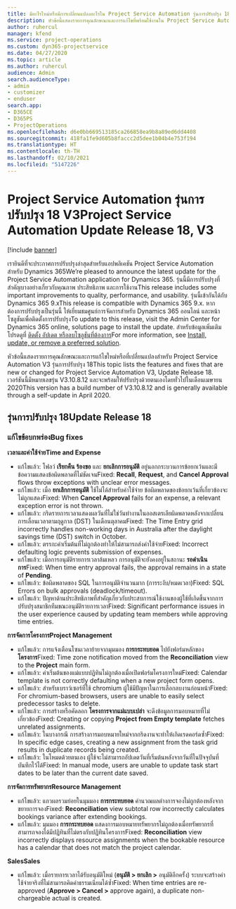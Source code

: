```yaml
---
title: มีอะไรใหม่หรือมีการเปลี่ยนแปลงอะไรใน Project Service Automation รุ่นการปรับปรุง 18 V3
description: หัวข้อนี้แสดงรายการคุณลักษณะและการแก้ไขที่พร้อมใช้งานใน Project Service Automation รุ่นการปรับปรุง 18 V3
author: ruhercul
manager: kfend
ms.service: project-operations
ms.custom: dyn365-projectservice
ms.date: 04/27/2020
ms.topic: article
ms.author: ruhercul
audience: Admin
search.audienceType:
- admin
- customizer
- enduser
search.app:
- D365CE
- D365PS
- ProjectOperations
ms.openlocfilehash: d6e0bb669513185ca266858ea9b8a89ed6dd4408
ms.sourcegitcommit: 418fa1fe9d605b8faccc2d5dee1b04b4e753f194
ms.translationtype: HT
ms.contentlocale: th-TH
ms.lasthandoff: 02/10/2021
ms.locfileid: "5147226"
---
```

# <a name="project-service-automation-update-release-18-v3"></a><span data-ttu-id="4caff-103">Project Service Automation รุ่นการปรับปรุง 18 V3</span><span class="sxs-lookup"><span data-stu-id="4caff-103">Project Service Automation Update Release 18, V3</span></span>

[!include [banner](../includes/psa-now-project-operations.md)]

<span data-ttu-id="4caff-104">เรายินดีที่จะประกาศการปรับปรุงล่าสุดสำหรับแอปพลิเคชัน Project Service Automation สำหรับ Dynamics 365</span><span class="sxs-lookup"><span data-stu-id="4caff-104">We’re pleased to announce the latest update for the Project Service Automation application for Dynamics 365.</span></span> <span data-ttu-id="4caff-105">รุ่นนี้มีการปรับปรุงที่สำคัญบางอย่างเกี่ยวกับคุณภาพ ประสิทธิภาพ และการใช้งาน</span><span class="sxs-lookup"><span data-stu-id="4caff-105">This release includes some important improvements to quality, performance, and usability.</span></span> <span data-ttu-id="4caff-106">รุ่นนี้เข้ากันได้กับ Dynamics 365 9.x</span><span class="sxs-lookup"><span data-stu-id="4caff-106">This release is compatible with Dynamics 365 9.x.</span></span> <span data-ttu-id="4caff-107">หากต้องการปรับปรุงเป็นรุ่นนี้ ให้เยี่ยมชมศูนย์การจัดการสำหรับ Dynamics 365 ออนไลน์ และหน้าโซลูชันเพื่อติดตั้งการปรับปรุง</span><span class="sxs-lookup"><span data-stu-id="4caff-107">To update to this release, visit the Admin Center for Dynamics 365 online, solutions page to install the update.</span></span> <span data-ttu-id="4caff-108">สำหรับข้อมูลเพิ่มเติม โปรดดูที่ [ติดตั้ง อัปเดต หรือลบโซลูชันที่ต้องการ](https://docs.microsoft.com/power-platform/admin/install-remove-preferred-solution)</span><span class="sxs-lookup"><span data-stu-id="4caff-108">For more information, see [Install, update, or remove a preferred solution](https://docs.microsoft.com/power-platform/admin/install-remove-preferred-solution).</span></span>

<span data-ttu-id="4caff-109">หัวข้อนี้แสดงรายการคุณลักษณะและการแก้ไขใหม่หรือที่เปลี่ยนแปลงสำหรับ Project Service Automation V3 รุ่นการปรับปรุง 18</span><span class="sxs-lookup"><span data-stu-id="4caff-109">This topic lists the features and fixes that are new or changed for Project Service Automation V3, Update Release 18.</span></span> <span data-ttu-id="4caff-110">เวอร์ชันนี้มีหมายเลขรุ่น V3.10.8.12 และจะพร้อมให้ปรับปรุงด้วยตนเองโดยทั่วไปในเดือนเมษายน 2020</span><span class="sxs-lookup"><span data-stu-id="4caff-110">This version has a build number of V3.10.8.12 and is generally available through a self-update in April 2020.</span></span>

## <a name="update-release-18"></a><span data-ttu-id="4caff-111">รุ่นการปรับปรุง 18</span><span class="sxs-lookup"><span data-stu-id="4caff-111">Update Release 18</span></span>

### <a name="bug-fixes"></a><span data-ttu-id="4caff-112">แก้ไขข้อบกพร่อง</span><span class="sxs-lookup"><span data-stu-id="4caff-112">Bug fixes</span></span>

<span data-ttu-id="4caff-113">**เวลาและค่าใช้จ่าย**</span><span class="sxs-lookup"><span data-stu-id="4caff-113">**Time and Expense**</span></span>

- <span data-ttu-id="4caff-114">แก้ไขแล้ว: โฟลว์ **เรียกคืน** **ร้องขอ** และ **ยกเลิกการอนุมัติ** อยู่นอกกระบวนการข้อยกเว้นและมีข้อความแสดงข้อผิดพลาดที่ไม่ชัดเจน</span><span class="sxs-lookup"><span data-stu-id="4caff-114">Fixed: **Recall**, **Request**, and **Cancel Approval** flows throw exceptions with unclear error messages.</span></span>
- <span data-ttu-id="4caff-115">แก้ไขแล้ว: เมื่อ **ยกเลิกการอนุมัติ** ใช้ไม่ได้สำหรับค่าใช้จ่าย ข้อผิดพลาดของข้อยกเว้นที่เกี่ยวข้องจะไม่ถูกแสดง</span><span class="sxs-lookup"><span data-stu-id="4caff-115">Fixed: When **Cancel Approval** fails for an expense, a relevant exception error is not thrown.</span></span>
- <span data-ttu-id="4caff-116">แก้ไขแล้ว: กริดรายการเวลาแสดงผลวันที่ไม่ใช่วันทำงานในออสเตรเลียผิดพลาดหลังจากเปลี่ยนการเลื่อนเวลาตามฤดูกาล (DST) ในเดือนตุลาคม</span><span class="sxs-lookup"><span data-stu-id="4caff-116">Fixed: The Time Entry grid incorrectly handles non-working days in Australia after the daylight savings time (DST) switch in October.</span></span>
- <span data-ttu-id="4caff-117">แก้ไขแล้ว: ตรรกะค่าเริ่มต้นที่ไม่ถูกต้องทำให้ไม่สามารถส่งค่าใช้จ่าย</span><span class="sxs-lookup"><span data-stu-id="4caff-117">Fixed: Incorrect defaulting logic prevents submission of expenses.</span></span>
- <span data-ttu-id="4caff-118">แก้ไขแล้ว: เมื่อการอนุมัติรายการเวลาล้มเหลว การอนุมัติจะยังคงอยู่ในสถานะ **รอดำเนินการ**</span><span class="sxs-lookup"><span data-stu-id="4caff-118">Fixed: When time entry approval fails, the approval remains in a state of **Pending**.</span></span>
- <span data-ttu-id="4caff-119">แก้ไขแล้ว: ข้อผิดพลาดของ SQL ในการอนุมัติจำนวนมาก (การระงับ/หมดเวลา)</span><span class="sxs-lookup"><span data-stu-id="4caff-119">Fixed: SQL Errors on bulk approvals (deadlock/timeout).</span></span>
- <span data-ttu-id="4caff-120">แก้ไขแล้ว: ปัญหาด้านประสิทธิภาพที่สำคัญเกี่ยวกับประสบการณ์ใช้งานของผู้ใช้ที่เกิดขึ้นจากการปรับปรุงสมาชิกทีมขณะอนุมัติรายการเวลา</span><span class="sxs-lookup"><span data-stu-id="4caff-120">Fixed: Significant performance issues in the user experience caused by updating team members while approving time entries.</span></span>

<span data-ttu-id="4caff-121">**การจัดการโครงการ**</span><span class="sxs-lookup"><span data-stu-id="4caff-121">**Project Management**</span></span>

- <span data-ttu-id="4caff-122">แก้ไขแล้ว: การแจ้งเตือนโซนเวลาย้ายจากมุมมอง **การกระทบยอด** ไปยังฟอร์มหลักของ **โครงการ**</span><span class="sxs-lookup"><span data-stu-id="4caff-122">Fixed: Time zone notification moved from the **Reconciliation** view to the **Project** main form.</span></span>
- <span data-ttu-id="4caff-123">แก้ไขแล้ว: ค่าเริ่มต้นของแม่แบบปฏิทินไม่ถูกต้องเมื่อเปิดฟอร์มโครงการใหม่</span><span class="sxs-lookup"><span data-stu-id="4caff-123">Fixed: Calendar template is not correctly defaulting when a new project form opens.</span></span>
- <span data-ttu-id="4caff-124">แก้ไขแล้ว: สำหรับเบราว์เซอร์ที่ใช้ chromium ผู้ใช้มีปัญหาในการเลือกลบงานก่อนหน้า</span><span class="sxs-lookup"><span data-stu-id="4caff-124">Fixed: For chromium-based browsers, users are unable to easily select predecessor tasks to delete.</span></span>
- <span data-ttu-id="4caff-125">แก้ไขแล้ว: การสร้างหรือคัดลอก **โครงการจากแม่แบบเปล่า** จะดึงข้อมูลการมอบหมายที่ไม่เกี่ยวข้อง</span><span class="sxs-lookup"><span data-stu-id="4caff-125">Fixed: Creating or copying **Project from Empty template** fetches unrelated assignments.</span></span>
- <span data-ttu-id="4caff-126">แก้ไขแล้ว: ในบางกรณี การสร้างการมอบหมายใหม่จากกริดงานจะทำให้เกิดเรดคอร์ดซ้ำ</span><span class="sxs-lookup"><span data-stu-id="4caff-126">Fixed: In specific edge cases, creating a new assignment from the task grid results in duplicate records being created.</span></span>
- <span data-ttu-id="4caff-127">แก้ไขแล้ว: ในโหมดด้วยตนเอง ผู้ใช้จะไม่สามารถอัปเดตวันที่เริ่มต้นหลังจากวันที่ในปัจจุบันที่บันทึกไว้ได้</span><span class="sxs-lookup"><span data-stu-id="4caff-127">Fixed: In manual mode, users are unable to update task start dates to be later than the current date saved.</span></span>

<span data-ttu-id="4caff-128">**การจัดการทรัพยากร**</span><span class="sxs-lookup"><span data-stu-id="4caff-128">**Resource Management**</span></span>

- <span data-ttu-id="4caff-129">แก้ไขแล้ว: แถวผลรวมย่อยในมุมมอง **การกระทบยอด** คำนวณผลต่างการจองไม่ถูกต้องหลังจากขยายการจอง</span><span class="sxs-lookup"><span data-stu-id="4caff-129">Fixed: **Reconciliation** view subtotal row incorrectly calculates bookings variance after extending bookings.</span></span>
- <span data-ttu-id="4caff-130">แก้ไขแล้ว: มุมมอง **การกระทบยอด** แสดงการมอบหมายทรัพยากรไม่ถูกต้องเมื่อทรัพยากรที่สามารถจองได้มีปฏิทินที่ไม่ตรงกับปฏิทินโครงการ</span><span class="sxs-lookup"><span data-stu-id="4caff-130">Fixed: **Reconciliation** view incorrectly displays resource assignments when the bookable resource has a calendar that does not match the project calendar.</span></span>

<span data-ttu-id="4caff-131">**Sales**</span><span class="sxs-lookup"><span data-stu-id="4caff-131">**Sales**</span></span>

- <span data-ttu-id="4caff-132">แก้ไขแล้ว: เมื่อรายการเวลาได้รับอนุมัติใหม่ (**อนุมัติ > ยกเลิก >** อนุมัติอีกครั้ง) ระบบจะสร้างค่าใช้จ่ายจริงที่ไม่สามารถคิดค่าธรรมเนียมได้ซ้ำ</span><span class="sxs-lookup"><span data-stu-id="4caff-132">Fixed: When time entries are re-approved (**Approve > Cancel >** approve again), a duplicate non-chargeable actual is created.</span></span>
